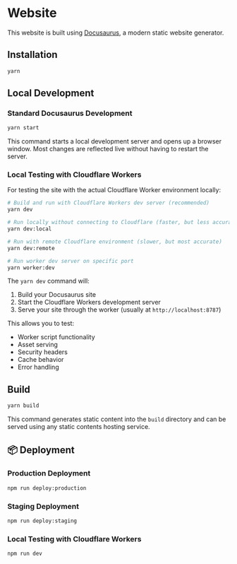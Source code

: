 # Website

This website is built using [Docusaurus](https://docusaurus.io/), a modern static website generator.

## Installation

```bash
yarn
```

## Local Development

### Standard Docusaurus Development
```bash
yarn start
```

This command starts a local development server and opens up a browser window. Most changes are reflected live without having to restart the server.

### Local Testing with Cloudflare Workers

For testing the site with the actual Cloudflare Worker environment locally:

```bash
# Build and run with Cloudflare Workers dev server (recommended)
yarn dev

# Run locally without connecting to Cloudflare (faster, but less accurate)
yarn dev:local

# Run with remote Cloudflare environment (slower, but most accurate)
yarn dev:remote

# Run worker dev server on specific port
yarn worker:dev
```

The `yarn dev` command will:
1. Build your Docusaurus site
2. Start the Cloudflare Workers development server
3. Serve your site through the worker (usually at `http://localhost:8787`)

This allows you to test:
- Worker script functionality
- Asset serving
- Security headers
- Cache behavior
- Error handling

## Build

```bash
yarn build
```

This command generates static content into the `build` directory and can be served using any static contents hosting service.

## 📦 Deployment

### Production Deployment
```bash
npm run deploy:production
```

### Staging Deployment
```bash
npm run deploy:staging
```

### Local Testing with Cloudflare Workers
```bash
npm run dev
```
